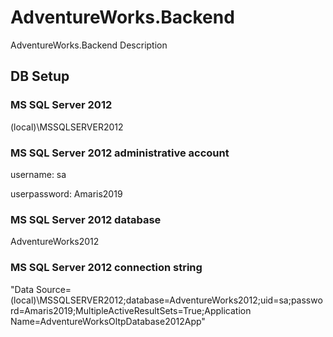 # AdventureWorks.Backend
AdventureWorks.Backend Description

## DB Setup

### MS SQL Server 2012

(local)\MSSQLSERVER2012

### MS SQL Server 2012 administrative account

username: sa

userpassword: Amaris2019

### MS SQL Server 2012 database

AdventureWorks2012

### MS SQL Server 2012 connection string

"Data Source=(local)\\MSSQLSERVER2012;database=AdventureWorks2012;uid=sa;password=Amaris2019;MultipleActiveResultSets=True;Application Name=AdventureWorksOltpDatabase2012App"
